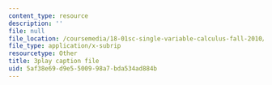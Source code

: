 ```yaml
---
content_type: resource
description: ''
file: null
file_location: /coursemedia/18-01sc-single-variable-calculus-fall-2010/5af38e69d9e5500998a7bda534ad884b_5q_3FDOkVRQ.vtt
file_type: application/x-subrip
resourcetype: Other
title: 3play caption file
uid: 5af38e69-d9e5-5009-98a7-bda534ad884b
---
```


